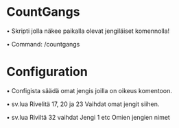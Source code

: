# CountGangs
• Skripti jolla näkee paikalla olevat jengiläiset komennolla!

• Command: /countgangs

# Configuration

• Configista säädä omat jengis joilla on oikeus komentoon.

•  sv.lua Rivelitä 17, 20 ja 23 Vaihdat omat jengit siihen.

• sv.lua Riviltä 32 vaihdat Jengi 1 etc Omien jengien nimet
